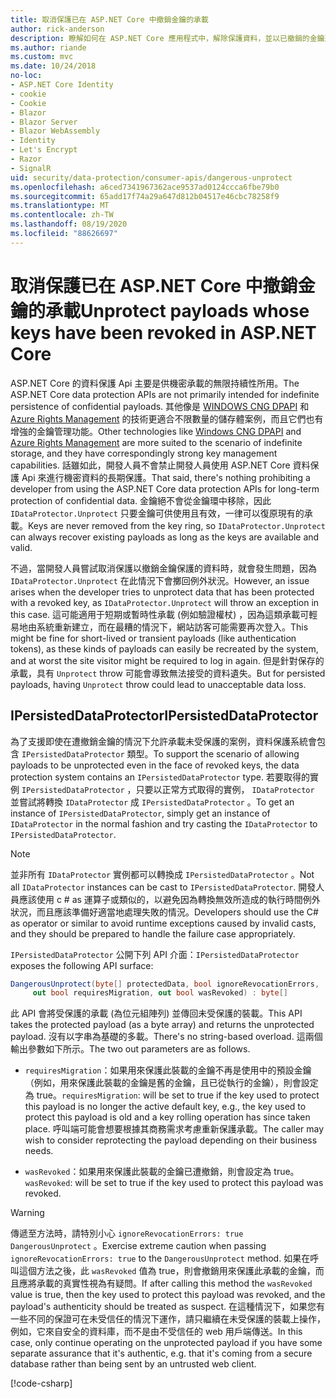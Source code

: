 ```yaml
---
title: 取消保護已在 ASP.NET Core 中撤銷金鑰的承載
author: rick-anderson
description: 瞭解如何在 ASP.NET Core 應用程式中，解除保護資料，並以已撤銷的金鑰進行保護。
ms.author: riande
ms.custom: mvc
ms.date: 10/24/2018
no-loc:
- ASP.NET Core Identity
- cookie
- Cookie
- Blazor
- Blazor Server
- Blazor WebAssembly
- Identity
- Let's Encrypt
- Razor
- SignalR
uid: security/data-protection/consumer-apis/dangerous-unprotect
ms.openlocfilehash: a6ced7341967362ace9537ad0124ccca6fbe79b0
ms.sourcegitcommit: 65add17f74a29a647d812b04517e46cbc78258f9
ms.translationtype: MT
ms.contentlocale: zh-TW
ms.lasthandoff: 08/19/2020
ms.locfileid: "88626697"
---
```

# <a name="unprotect-payloads-whose-keys-have-been-revoked-in-aspnet-core"></a><span data-ttu-id="574f9-103">取消保護已在 ASP.NET Core 中撤銷金鑰的承載</span><span class="sxs-lookup"><span data-stu-id="574f9-103">Unprotect payloads whose keys have been revoked in ASP.NET Core</span></span>

<a name="data-protection-consumer-apis-dangerous-unprotect"></a>

<span data-ttu-id="574f9-104">ASP.NET Core 的資料保護 Api 主要是供機密承載的無限持續性所用。</span><span class="sxs-lookup"><span data-stu-id="574f9-104">The ASP.NET Core data protection APIs are not primarily intended for indefinite persistence of confidential payloads.</span></span> <span data-ttu-id="574f9-105">其他像是 [WINDOWS CNG DPAPI](/windows/win32/seccng/cng-dpapi) 和 [Azure Rights Management](/rights-management/) 的技術更適合不限數量的儲存體案例，而且它們也有增強的金鑰管理功能。</span><span class="sxs-lookup"><span data-stu-id="574f9-105">Other technologies like [Windows CNG DPAPI](/windows/win32/seccng/cng-dpapi) and [Azure Rights Management](/rights-management/) are more suited to the scenario of indefinite storage, and they have correspondingly strong key management capabilities.</span></span> <span data-ttu-id="574f9-106">話雖如此，開發人員不會禁止開發人員使用 ASP.NET Core 資料保護 Api 來進行機密資料的長期保護。</span><span class="sxs-lookup"><span data-stu-id="574f9-106">That said, there's nothing prohibiting a developer from using the ASP.NET Core data protection APIs for long-term protection of confidential data.</span></span> <span data-ttu-id="574f9-107">金鑰絕不會從金鑰環中移除，因此 `IDataProtector.Unprotect` 只要金鑰可供使用且有效，一律可以復原現有的承載。</span><span class="sxs-lookup"><span data-stu-id="574f9-107">Keys are never removed from the key ring, so `IDataProtector.Unprotect` can always recover existing payloads as long as the keys are available and valid.</span></span>

<span data-ttu-id="574f9-108">不過，當開發人員嘗試取消保護以撤銷金鑰保護的資料時，就會發生問題，因為 `IDataProtector.Unprotect` 在此情況下會擲回例外狀況。</span><span class="sxs-lookup"><span data-stu-id="574f9-108">However, an issue arises when the developer tries to unprotect data that has been protected with a revoked key, as `IDataProtector.Unprotect` will throw an exception in this case.</span></span> <span data-ttu-id="574f9-109">這可能適用于短期或暫時性承載 (例如驗證權杖) ，因為這類承載可輕易地由系統重新建立，而在最糟的情況下，網站訪客可能需要再次登入。</span><span class="sxs-lookup"><span data-stu-id="574f9-109">This might be fine for short-lived or transient payloads (like authentication tokens), as these kinds of payloads can easily be recreated by the system, and at worst the site visitor might be required to log in again.</span></span> <span data-ttu-id="574f9-110">但是針對保存的承載，具有 `Unprotect` throw 可能會導致無法接受的資料遺失。</span><span class="sxs-lookup"><span data-stu-id="574f9-110">But for persisted payloads, having `Unprotect` throw could lead to unacceptable data loss.</span></span>

## <a name="ipersisteddataprotector"></a><span data-ttu-id="574f9-111">IPersistedDataProtector</span><span class="sxs-lookup"><span data-stu-id="574f9-111">IPersistedDataProtector</span></span>

<span data-ttu-id="574f9-112">為了支援即使在遭撤銷金鑰的情況下允許承載未受保護的案例，資料保護系統會包含 `IPersistedDataProtector` 類型。</span><span class="sxs-lookup"><span data-stu-id="574f9-112">To support the scenario of allowing payloads to be unprotected even in the face of revoked keys, the data protection system contains an `IPersistedDataProtector` type.</span></span> <span data-ttu-id="574f9-113">若要取得的實例 `IPersistedDataProtector` ，只要以正常方式取得的實例， `IDataProtector` 並嘗試將轉換 `IDataProtector` 成 `IPersistedDataProtector` 。</span><span class="sxs-lookup"><span data-stu-id="574f9-113">To get an instance of `IPersistedDataProtector`, simply get an instance of `IDataProtector` in the normal fashion and try casting the `IDataProtector` to `IPersistedDataProtector`.</span></span>

> [!NOTE]
> <span data-ttu-id="574f9-114">並非所有 `IDataProtector` 實例都可以轉換成 `IPersistedDataProtector` 。</span><span class="sxs-lookup"><span data-stu-id="574f9-114">Not all `IDataProtector` instances can be cast to `IPersistedDataProtector`.</span></span> <span data-ttu-id="574f9-115">開發人員應該使用 c # as 運算子或類似的，以避免因為轉換無效所造成的執行時間例外狀況，而且應該準備好適當地處理失敗的情況。</span><span class="sxs-lookup"><span data-stu-id="574f9-115">Developers should use the C# as operator or similar to avoid runtime exceptions caused by invalid casts, and they should be prepared to handle the failure case appropriately.</span></span>

<span data-ttu-id="574f9-116">`IPersistedDataProtector` 公開下列 API 介面：</span><span class="sxs-lookup"><span data-stu-id="574f9-116">`IPersistedDataProtector` exposes the following API surface:</span></span>

```csharp
DangerousUnprotect(byte[] protectedData, bool ignoreRevocationErrors,
     out bool requiresMigration, out bool wasRevoked) : byte[]
```

<span data-ttu-id="574f9-117">此 API 會將受保護的承載 (為位元組陣列) 並傳回未受保護的裝載。</span><span class="sxs-lookup"><span data-stu-id="574f9-117">This API takes the protected payload (as a byte array) and returns the unprotected payload.</span></span> <span data-ttu-id="574f9-118">沒有以字串為基礎的多載。</span><span class="sxs-lookup"><span data-stu-id="574f9-118">There's no string-based overload.</span></span> <span data-ttu-id="574f9-119">這兩個輸出參數如下所示。</span><span class="sxs-lookup"><span data-stu-id="574f9-119">The two out parameters are as follows.</span></span>

* <span data-ttu-id="574f9-120">`requiresMigration`：如果用來保護此裝載的金鑰不再是使用中的預設金鑰（例如，用來保護此裝載的金鑰是舊的金鑰，且已從執行的金鑰），則會設定為 true。</span><span class="sxs-lookup"><span data-stu-id="574f9-120">`requiresMigration`: will be set to true if the key used to protect this payload is no longer the active default key, e.g., the key used to protect this payload is old and a key rolling operation has since taken place.</span></span> <span data-ttu-id="574f9-121">呼叫端可能會想要根據其商務需求考慮重新保護承載。</span><span class="sxs-lookup"><span data-stu-id="574f9-121">The caller may wish to consider reprotecting the payload depending on their business needs.</span></span>

* <span data-ttu-id="574f9-122">`wasRevoked`：如果用來保護此裝載的金鑰已遭撤銷，則會設定為 true。</span><span class="sxs-lookup"><span data-stu-id="574f9-122">`wasRevoked`: will be set to true if the key used to protect this payload was revoked.</span></span>

>[!WARNING]
> <span data-ttu-id="574f9-123">傳遞至方法時，請特別小心 `ignoreRevocationErrors: true` `DangerousUnprotect` 。</span><span class="sxs-lookup"><span data-stu-id="574f9-123">Exercise extreme caution when passing `ignoreRevocationErrors: true` to the `DangerousUnprotect` method.</span></span> <span data-ttu-id="574f9-124">如果在呼叫這個方法之後，此 `wasRevoked` 值為 true，則會撤銷用來保護此承載的金鑰，而且應將承載的真實性視為有疑問。</span><span class="sxs-lookup"><span data-stu-id="574f9-124">If after calling this method the `wasRevoked` value is true, then the key used to protect this payload was revoked, and the payload's authenticity should be treated as suspect.</span></span> <span data-ttu-id="574f9-125">在這種情況下，如果您有一些不同的保證可在未受信任的情況下運作，請只繼續在未受保護的裝載上操作，例如，它來自安全的資料庫，而不是由不受信任的 web 用戶端傳送。</span><span class="sxs-lookup"><span data-stu-id="574f9-125">In this case, only continue operating on the unprotected payload if you have some separate assurance that it's authentic, e.g. that it's coming from a secure database rather than being sent by an untrusted web client.</span></span>

[!code-csharp[](dangerous-unprotect/samples/dangerous-unprotect.cs)]
